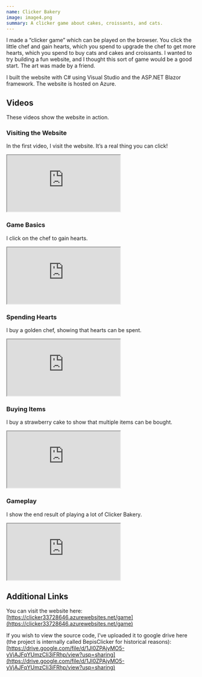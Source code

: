 ```yaml
---
name: Clicker Bakery
image: image4.png
summary: A clicker game about cakes, croissants, and cats.
---
```


I made a “clicker game” which can be played on the browser. You click the little chef and gain hearts, which you spend to upgrade the chef to get more hearts, which you spend to buy cats and cakes and croissants. I wanted to try building a fun website, and I thought this sort of game would be a good start. The art was made by a friend.

I built the website with C# using Visual Studio and the ASP.NET Blazor framework. The website is hosted on Azure.

## Videos

These videos show the website in action. 

### Visiting the Website

In the first video, I visit the website. It’s a real thing you can click!

<iframe src="https://drive.google.com/file/d/1pt2Nvhdmoks4X3ZRYESCUbK8nsWi1lC_/preview" class="video"></iframe>

### Game Basics

I click on the chef to gain hearts.

<iframe src="https://drive.google.com/file/d/1vB3BWRmEQ4QhD9u7Mn3AZdhWCXBIhkAs/preview" class="video"></iframe>

### Spending Hearts

I buy a golden chef, showing that hearts can be spent.

<iframe src="https://drive.google.com/file/d/1hZOmTvfiq9aeCwegIrBJgjRrDUDvWN1x/preview" class="video"></iframe>

### Buying Items

I buy a strawberry cake to show that multiple items can be bought.

<iframe src="https://drive.google.com/file/d/1lFI8_qOYgzb9_n8Hxc2uvCdS3VqLxYF_/preview" class="video"></iframe>

### Gameplay

I show the end result of playing a lot of Clicker Bakery.

<iframe src="https://drive.google.com/file/d/1zcFcriq52Fa1M9qugZxZEOa0ls4QTMS6/preview" class="video"></iframe>

## Additional Links

You can visit the website here: [https://clicker33728646.azurewebsites.net/game](https://clicker33728646.azurewebsites.net/game)

If you wish to view the source code, I’ve uploaded it to google drive here (the project is internally called BepisClicker for historical reasons): [https://drive.google.com/file/d/1Jl0ZPAjyMO5-yVjAJFqYUmzCIi3iFRhp/view?usp=sharing](https://drive.google.com/file/d/1Jl0ZPAjyMO5-yVjAJFqYUmzCIi3iFRhp/view?usp=sharing)

